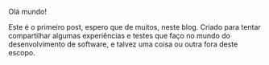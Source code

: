 <!--
layout: post
title: Olá, mundo
date: 2014-05-17T08:18:47.847Z
comments: true
published: true
keywords:
description: Primeiro post
categories: Início
authorName: Lázaro Menezes
-->
Olá mundo!

Este é o primeiro post, espero que de muitos, neste blog. Criado para tentar compartilhar
algumas experiências e testes que faço no mundo do desenvolvimento de software, e talvez
uma coisa ou outra fora deste escopo.
